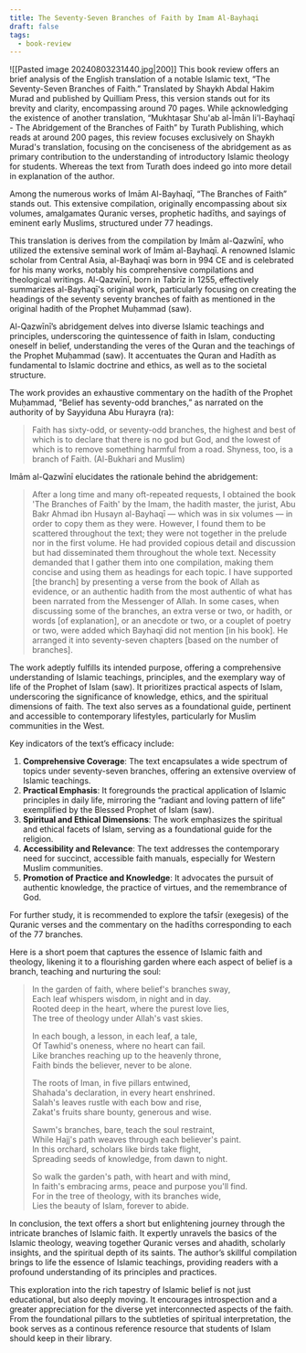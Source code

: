 ```yaml
---
title: The Seventy-Seven Branches of Faith by Imam Al-Bayhaqi
draft: false
tags:
  - book-review
---
```

![[Pasted image 20240803231440.jpg|200]]
This book review offers an brief analysis of the English translation of a notable Islamic text, “The Seventy-Seven Branches of Faith.” Translated by Shaykh Abdal Hakim Murad and published by Quilliam Press, this version stands out for its brevity and clarity, encompassing around 70 pages. While acknowledging the existence of another translation, “Mukhtaṣar Shu'ab al-Īmān li'l-Bayhaqī - The Abridgement of the Branches of Faith” by Turath Publishing, which reads at around 200 pages, this review focuses exclusively on Shaykh Murad's translation, focusing on the conciseness of the abridgement as as primary contribution to the understanding of introductory Islamic theology for students. Whereas the text from Turath does indeed go into more detail in explanation of the author.

Among the numerous works of Imām Al-Bayhaqī, “The Branches of Faith” stands out. This extensive compilation, originally encompassing about six volumes, amalgamates Quranic verses, prophetic hadīths, and sayings of eminent early Muslims, structured under 77 headings.

This translation is derives from the compilation by Imām al-Qazwīnī, who utilized the extensive seminal work of Imām al-Bayhaqī. A renowned Islamic scholar from Central Asia, al-Bayhaqī was born in 994 CE and is celebrated for his many works, notably his comprehensive compilations and theological writings. Al-Qazwīnī, born in Tabrīz in 1255, effectively summarizes al-Bayhaqī's original work, particularly focusing on creating the headings of the seventy seventy branches of faith as mentioned in the original hadith of the Prophet Muḥammad (saw).

Al-Qazwīnī’s abridgement delves into diverse Islamic teachings and principles, underscoring the quintessence of faith in Islam, conducting oneself in belief, understanding the veres of the Quran and the teachings of the Prophet Muḥammad (saw). It accentuates the Quran and Hadīth as fundamental to Islamic doctrine and ethics, as well as to the societal structure.

The work provides an exhaustive commentary on the hadīth of the Prophet Muḥammad, “Belief has seventy-odd branches,” as narrated on the authority of by Sayyiduna Abu Hurayra (ra):

> Faith has sixty-odd, or seventy-odd branches, the highest and best of which is to declare that there is no god but God, and the lowest of which is to remove something harmful from a road. Shyness, too, is a branch of Faith. (Al-Bukhari and Muslim)

Imām al-Qazwīnī elucidates the rationale behind the abridgement:

> After a long time and many oft-repeated requests, I obtained the book 'The Branches of Faith' by the Imam, the hadith master, the jurist, Abu Bakr Ahmad ibn Husayn al-Bayhaqī — which was in six volumes — in order to copy them as they were. However, I found them to be scattered throughout the text; they were not together in the prelude nor in the first volume. He had provided copious detail and discussion but had disseminated them throughout the whole text. Necessity demanded that I gather them into one compilation, making them concise and using them as headings for each topic. I have supported [the branch] by presenting a verse from the book of Allah as evidence, or an authentic hadith from the most authentic of what has been narrated from the Messenger of Allah. In some cases, when discussing some of the branches, an extra verse or two, or hadith, or words [of explanation], or an anecdote or two, or a couplet of poetry or two, were added which Bayhaqī did not mention [in his book]. He arranged it into seventy-seven chapters [based on the number of branches].

The work adeptly fulfills its intended purpose, offering a comprehensive understanding of Islamic teachings, principles, and the exemplary way of life of the Prophet of Islam (saw). It prioritizes practical aspects of Islam, underscoring the significance of knowledge, ethics, and the spiritual dimensions of faith. The text also serves as a foundational guide, pertinent and accessible to contemporary lifestyles, particularly for Muslim communities in the West.

Key indicators of the text’s efficacy include:

1. **Comprehensive Coverage**: The text encapsulates a wide spectrum of topics under seventy-seven branches, offering an extensive overview of Islamic teachings.
2. **Practical Emphasis**: It foregrounds the practical application of Islamic principles in daily life, mirroring the “radiant and loving pattern of life” exemplified by the Blessed Prophet of Islam (saw).
3. **Spiritual and Ethical Dimensions**: The work emphasizes the spiritual and ethical facets of Islam, serving as a foundational guide for the religion.
4. **Accessibility and Relevance**: The text addresses the contemporary need for succinct, accessible faith manuals, especially for Western Muslim communities.
5. **Promotion of Practice and Knowledge**: It advocates the pursuit of authentic knowledge, the practice of virtues, and the remembrance of God.

For further study, it is recommended to explore the tafsīr (exegesis) of the Quranic verses and the commentary on the hadīths corresponding to each of the 77 branches.

Here is a short poem that captures the essence of Islamic faith and theology, likening it to a flourishing garden where each aspect of belief is a branch, teaching and nurturing the soul:

> In the garden of faith, where belief's branches sway,  
> Each leaf whispers wisdom, in night and in day.  
> Rooted deep in the heart, where the purest love lies,  
> The tree of theology under Allah's vast skies.
> 
> In each bough, a lesson, in each leaf, a tale,  
> Of Tawhid's oneness, where no heart can fail.  
> Like branches reaching up to the heavenly throne,  
> Faith binds the believer, never to be alone.
> 
> The roots of Iman, in five pillars entwined,  
> Shahada's declaration, in every heart enshrined.  
> Salah's leaves rustle with each bow and rise,  
> Zakat's fruits share bounty, generous and wise.
> 
> Sawm's branches, bare, teach the soul restraint,  
> While Hajj's path weaves through each believer's paint.  
> In this orchard, scholars like birds take flight,  
> Spreading seeds of knowledge, from dawn to night.
> 
> So walk the garden's path, with heart and with mind,  
> In faith's embracing arms, peace and purpose you'll find.  
> For in the tree of theology, with its branches wide,  
> Lies the beauty of Islam, forever to abide.

In conclusion, the text offers a short but enlightening journey through the intricate branches of Islamic faith. It expertly unravels the basics of the Islamic theology, weaving together Quranic verses and ahadith, scholarly insights, and the spiritual depth of its saints. The author’s skillful compilation brings to life the essence of Islamic teachings, providing readers with a profound understanding of its principles and practices.

This exploration into the rich tapestry of Islamic belief is not just educational, but also deeply moving. It encourages introspection and a greater appreciation for the diverse yet interconnected aspects of the faith. From the foundational pillars to the subtleties of spiritual interpretation, the book serves as a continous reference resource that students of Islam should keep in their library.